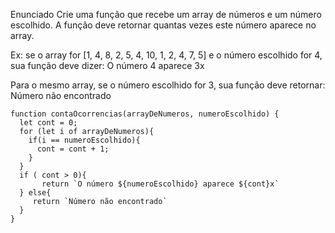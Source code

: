 Enunciado
Crie uma função que recebe um array de números e um número escolhido. A função deve retornar quantas vezes este número aparece no array.

Ex: se o array for [1, 4, 8, 2, 5, 4, 10, 1, 2, 4, 7, 5] e o número escolhido for 4, sua função deve dizer: O número 4 aparece 3x

Para o mesmo array, se o número escolhido for 3, sua função deve retornar: Número não encontrado

```
function contaOcorrencias(arrayDeNumeros, numeroEscolhido) {
  let cont = 0;
  for (let i of arrayDeNumeros){
    if(i == numeroEscolhido){
      cont = cont + 1;
    }
  }
  if ( cont > 0){
       return `O número ${numeroEscolhido} aparece ${cont}x`
  } else{
     return `Número não encontrado`
  }
}

```
